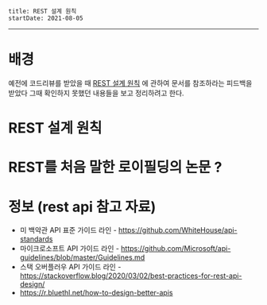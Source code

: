 ```
title: REST 설계 원칙
startDate: 2021-08-05
```
---

# 배경
예전에 코드리뷰를 받았을 때
[REST 설계 원칙](https://github.com/WhiteHouse/api-standards)
에 관하여 문서를 참조하라는 피드백을 받았다
그때 확인하지 못했던 내용들을 보고 정리하려고 한다.

# REST 설계 원칙

# REST를 처음 말한 로이필딩의 논문 ?

# 정보 (rest api 참고 자료)
* 미 백악관 API 표준 가이드 라인 - https://github.com/WhiteHouse/api-standards
* 마이크로소프트 API 가이드 라인 - https://github.com/Microsoft/api-guidelines/blob/master/Guidelines.md
* 스택 오버플러우 API 가이드 라인 - https://stackoverflow.blog/2020/03/02/best-practices-for-rest-api-design/
* https://r.bluethl.net/how-to-design-better-apis